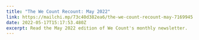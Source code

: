 ```yaml
---
title: "The We Count Recount: May 2022"
link: https://mailchi.mp/73c40d382ea6/the-we-count-recount-may-7169945
date: 2022-05-17T15:17:53.480Z
excerpt: Read the May 2022 edition of We Count's monthly newsletter.
---
```


